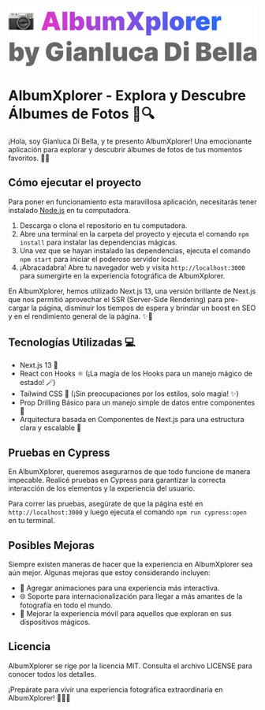 ![AlbumXplorer by Gianluca Di Bella](hero.png)

# AlbumXplorer - Explora y Descubre Álbumes de Fotos 📸🔍

¡Hola, soy Gianluca Di Bella, y te presento AlbumXplorer! Una emocionante aplicación para explorar y descubrir álbumes de fotos de tus momentos favoritos. 🌄🌞

## Cómo ejecutar el proyecto

Para poner en funcionamiento esta maravillosa aplicación, necesitarás tener instalado [Node.js](https://nodejs.org) en tu computadora.

1. Descarga o clona el repositorio en tu computadora.
2. Abre una terminal en la carpeta del proyecto y ejecuta el comando `npm install` para instalar las dependencias mágicas.
3. Una vez que se hayan instalado las dependencias, ejecuta el comando `npm start` para iniciar el poderoso servidor local.
4. ¡Abracadabra! Abre tu navegador web y visita `http://localhost:3000` para sumergirte en la experiencia fotográfica de AlbumXplorer.

En AlbumXplorer, hemos utilizado Next.js 13, una versión brillante de Next.js que nos permitió aprovechar el SSR (Server-Side Rendering) para pre-cargar la página, disminuir los tiempos de espera y brindar un boost en SEO y en el rendimiento general de la página. ✨💨

## Tecnologías Utilizadas 💻

- Next.js 13 🌟
- React con Hooks ⚛️ (¡La magia de los Hooks para un manejo mágico de estado! 🪄)
- Tailwind CSS 🎨 (¡Sin preocupaciones por los estilos, solo magia! ✨)
- Prop Drilling Básico para un manejo simple de datos entre componentes 🌈
- Arquitectura basada en Componentes de Next.js para una estructura clara y escalable 🌠

## Pruebas en Cypress

En AlbumXplorer, queremos asegurarnos de que todo funcione de manera impecable. Realicé pruebas en Cypress para garantizar la correcta interacción de los elementos y la experiencia del usuario.

Para correr las pruebas, asegúrate de que la página esté en `http://localhost:3000` y luego ejecuta el comando `npm run cypress:open` en tu terminal.

## Posibles Mejoras

Siempre existen maneras de hacer que la experiencia en AlbumXplorer sea aún mejor. Algunas mejoras que estoy considerando incluyen:

- 🚀 Agregar animaciones para una experiencia más interactiva.
- 🌐 Soporte para internacionalización para llegar a más amantes de la fotografía en todo el mundo.
- 🎯 Mejorar la experiencia móvil para aquellos que exploran en sus dispositivos mágicos.

## Licencia

AlbumXplorer se rige por la licencia MIT. Consulta el archivo LICENSE para conocer todos los detalles.

¡Prepárate para vivir una experiencia fotográfica extraordinaria en AlbumXplorer! 🌄🌈🌞